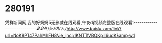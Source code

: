 # 280191
凭祥新闻网,我的好妈妈5无删减在线观看,午夜dj视频完整版在线观看1----------------------------🔓🔓点/此/进/入/http://www.baidu.com/link?url=NoK8PT47PahMhFH8Vie_jnciyIKNTTtVBQKpill6udK&amp;wd
